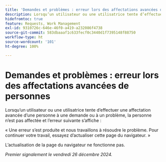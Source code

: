 ```yaml
---
title: 'Demandes et problèmes : erreur lors des affectations avancées de personnes'
description: Lorsqu’un utilisateur ou une utilisatrice tente d’effectuer une affectation avancée d’une personne à une demande ou à un problème, la personne n’est pas affectée et un message d’erreur s’affiche.
hidefromtoc: true
feature: Requests, Work Management
exl-id: 9310726c-646e-46f0-a419-a232086f4738
source-git-commit: 583dbaaaf1c633fecf0c3440d1f7395148f88750
workflow-type: ht
source-wordcount: '101'
ht-degree: 100%

---
```


# Demandes et problèmes : erreur lors des affectations avancées de personnes

Lorsqu’un utilisateur ou une utilisatrice tente d’effectuer une affectation avancée d’une personne à une demande ou à un problème, la personne n’est pas affectée et l’erreur suivante s’affiche :

« Une erreur s’est produite et nous travaillons à résoudre le problème. Pour continuer votre travail, essayez d’actualiser cette page du navigateur. »

L’actualisation de la page du navigateur ne fonctionne pas.

_Premier signalement le vendredi 26 décembre 2024._
